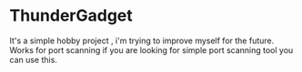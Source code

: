 # ThunderGadget
It's a simple hobby project , i'm trying to improve myself for the future. Works for port scanning if you are looking for simple port scanning tool you can use this.  
